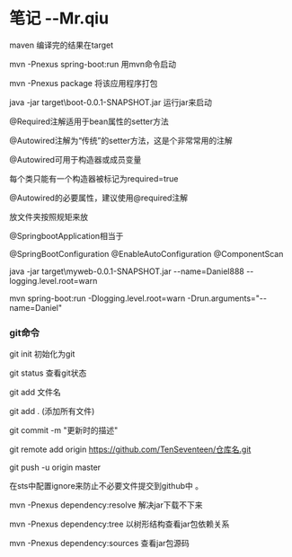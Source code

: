 # 笔记 --Mr.qiu

maven 编译完的结果在target 

mvn -Pnexus spring-boot:run  用mvn命令启动

mvn -Pnexus package   将该应用程序打包

java -jar target\boot-0.0.1-SNAPSHOT.jar   运行jar来启动



@Required注解适用于bean属性的setter方法

@Autowired注解为“传统”的setter方法，这是个非常常用的注解

@Autowired可用于构造器或成员变量



每个类只能有一个构造器被标记为required=true

@Autowired的必要属性，建议使用@required注解



放文件夹按照规矩来放

@SpringbootApplication相当于

@SpringBootConfiguration
@EnableAutoConfiguration
@ComponentScan

java -jar target\myweb-0.0.1-SNAPSHOT.jar --name=Daniel888  --logging.level.root=warn

mvn spring-boot:run  -Dlogging.level.root=warn  -Drun.arguments="--name=Daniel"

### git命令

git init 初始化为git

git status 查看git状态

git add 文件名

git add . (添加所有文件)

git commit -m "更新时的描述"

git remote add origin https://github.com/TenSeventeen/仓库名.git

git push -u origin master

在sts中配置ignore来防止不必要文件提交到github中 。



mvn -Pnexus dependency:resolve 解决jar下载不下来

mvn -Pnexus dependency:tree 以树形结构查看jar包依赖关系 

mvn -Pnexus dependency:sources 查看jar包源码